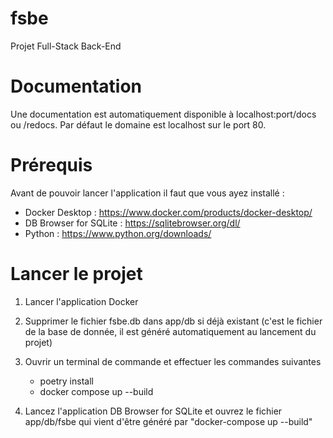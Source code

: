 # fsbe

Projet Full-Stack Back-End

# Documentation

Une documentation est automatiquement disponible à localhost:port/docs ou /redocs. Par défaut le domaine est localhost sur le port 80.

# Prérequis

Avant de pouvoir lancer l'application il faut que vous ayez installé :

- Docker Desktop : https://www.docker.com/products/docker-desktop/
- DB Browser for SQLite : https://sqlitebrowser.org/dl/
- Python : https://www.python.org/downloads/

# Lancer le projet

1. Lancer l'application Docker

2. Supprimer le fichier fsbe.db dans app/db si déjà existant (c'est le fichier de la base de donnée, il est généré automatiquement au lancement du projet)

3. Ouvrir un terminal de commande et effectuer les commandes suivantes

   - poetry install
   - docker compose up --build

4. Lancez l'application DB Browser for SQLite et ouvrez le fichier app/db/fsbe qui vient d'être généré par "docker-compose up --build"
